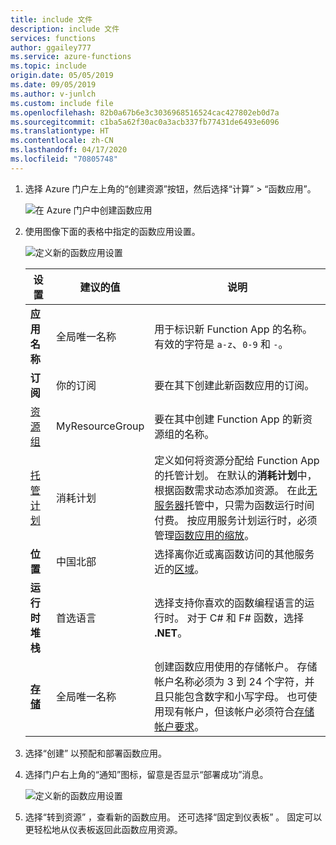 ```yaml
---
title: include 文件
description: include 文件
services: functions
author: ggailey777
ms.service: azure-functions
ms.topic: include
origin.date: 05/05/2019
ms.date: 09/05/2019
ms.author: v-junlch
ms.custom: include file
ms.openlocfilehash: 82b0a67b6e3c3036968516524cac427802eb0d7a
ms.sourcegitcommit: c1ba5a62f30ac0a3acb337fb77431de6493e6096
ms.translationtype: HT
ms.contentlocale: zh-CN
ms.lasthandoff: 04/17/2020
ms.locfileid: "70805748"
---
```

1. 选择 Azure 门户左上角的“创建资源”按钮，然后选择“计算” > “函数应用”。

    ![在 Azure 门户中创建函数应用](./media/functions-create-function-app-portal/function-app-create-flow.png)

2. 使用图像下面的表格中指定的函数应用设置。

    ![定义新的函数应用设置](./media/functions-create-function-app-portal/function-app-create-flow2.png)

    | 设置      | 建议的值  | 说明                                        |
    | ------------ |  ------- | -------------------------------------------------- |
    | **应用名称** | 全局唯一名称 | 用于标识新 Function App 的名称。 有效的字符是 `a-z`、`0-9` 和 `-`。  | 
    | **订阅** | 你的订阅 | 要在其下创建此新函数应用的订阅。 | 
    |  [资源组](../articles/azure-resource-manager/resource-group-overview.md) |  MyResourceGroup | 要在其中创建 Function App 的新资源组的名称。 |
    |  [托管计划](../articles/azure-functions/functions-scale.md) | 消耗计划 | 定义如何将资源分配给 Function App 的托管计划。 在默认的**消耗计划**中，根据函数需求动态添加资源。 在此[无服务器](https://azure.microsoft.com/overview/serverless-computing/)托管中，只需为函数运行时间付费。 按应用服务计划运行时，必须管理[函数应用的缩放](../articles/azure-functions/functions-scale.md)。  |
    | **位置** | 中国北部 | 选择离你近或离函数访问的其他服务近的[区域](https://azure.microsoft.com/regions/)。 |
    | **运行时堆栈** | 首选语言 | 选择支持你喜欢的函数编程语言的运行时。 对于 C# 和 F# 函数，选择 **.NET**。 |
    | **[存储](../articles/storage/common/storage-quickstart-create-account.md)** |  全局唯一名称 |  创建函数应用使用的存储帐户。 存储帐户名称必须为 3 到 24 个字符，并且只能包含数字和小写字母。 也可使用现有帐户，但该帐户必须符合[存储帐户要求](../articles/azure-functions/functions-scale.md#storage-account-requirements)。 |

3. 选择“创建”  以预配和部署函数应用。

4. 选择门户右上角的“通知”图标，留意是否显示“部署成功”消息。 

    ![定义新的函数应用设置](./media/functions-create-function-app-portal/function-app-create-notification.png)

5. 选择“转到资源”  ，查看新的函数应用。 还可选择“固定到仪表板”  。 固定可以更轻松地从仪表板返回此函数应用资源。

